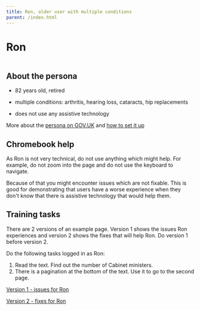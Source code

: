 ```yaml
---
title: Ron, older user with multiple conditions
parent: /index.html
---
```


# Ron

<div><img src="../images/persona-avatars/ron.png" class="profile" alt="" /></div>


## About the persona

* 82 years old, retired

* multiple conditions: arthritis, hearing loss, cataracts, hip replacements

* does not use any assistive technology

More about the [persona on GOV.UK](https://www.gov.uk/government/publications/understanding-disabilities-and-impairments-user-profiles/ron-older-user-with-multiple-conditions) and [how to set it up](../setup/chromebook.html#ron)


## Chromebook help

As Ron is not very technical, do not use anything which might help. For example, do not zoom into the page and do not use the keyboard to navigate.

Because of that you might encounter issues which are not fixable. This is good for demonstrating that users have a worse experience when they don't know that there is assistive technology that would help them.


## Training tasks

There are 2 versions of an example page. Version 1 shows the issues Ron experiences and version 2 shows the fixes that will help Ron. Do version 1 before version 2.

Do the following tasks logged in as Ron:

1. Read the text. Find out the number of Cabinet ministers.
2. There is a pagination at the bottom of the text. Use it to go to the second page.

[Version 1 - issues for Ron](bad.html)

[Version 2 - fixes for Ron](good.html)
